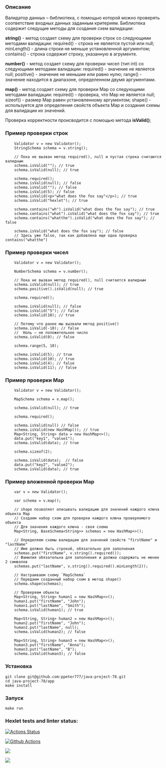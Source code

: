 ### Описание
Валидатор данных – библиотека, с помощью которой можно проверять соответствие входных данных заданным критериям. 
Библиотека содержит следущие методы для создания схем валидации:

**string()** - метод создает схему для проверки строк со следующими методами валидации:
        required() - строка не является пустой или null;
        minLength() - длина строки не меньше установленной аргументом;
        contains() - строка содержит строку, указанную в агрументе.
    
**number()** - метод создает схему для проверки чисел (тип int) со следующими методами валидации:
        required() - значение не является null;
        positive() - значение не меньшие или равно нулю;
        range() - значение находится в диапазоне, определенном двумя аргументами.

**map()** - метод создает схему для проверки Map со следующими методами валидации:
        required() - проверка, что Map не является null;
        sizeof() - размер Мap равен установленному аргументом;
        shape() - используется для определения свойств объекта Map и создания схемы для валидации их значений.

Проверка корректности происводится с помощью метода **isValid()**;

### Пример проверки строк
        Validator v = new Validator();
        StringSchema schema = v.string();

        // Пока не вызван метод required(), null и пустая строка считаются валидным
        schema.isValid(""); // true
        schema.isValid(null); // true
        
        schema.required();
        schema.isValid(null); // false
        schema.isValid(""); // false
        schema.isValid(5); // false
        schema.isValid(<p>"what does the fox say"</p>); // true
        schema.isValid("hexlet"); // true
        
        schema.contains("wh").isValid("what does the fox say"); // true
        schema.contains("what").isValid("what does the fox say"); // true
        schema.contains("whatthe").isValid("what does the fox say"); // false
        
        schema.isValid("what does the fox say"); // false
        // Здесь уже false, так как добавлена еще одна проверка contains("whatthe")

### Пример проверки чисел
        Validator v = new Validator();
        
        NumberSchema schema = v.number();
        
        // Пока не вызван метод required(), null считается валидным
        schema.isValid(null); // true
        schema.positive().isValid(null); // true
        
        schema.required();
        
        schema.isValid(null); // false
        schema.isValid("5"); // false
        schema.isValid(10); // true
        
        // Потому что ранее мы вызвали метод positive()
        schema.isValid(-10); // false
        //  Ноль — не положительное число
        schema.isValid(0); // false
        
        schema.range(5, 10);
        
        schema.isValid(5); // true
        schema.isValid(10); // true
        schema.isValid(4); // false
        schema.isValid(11); // false

### Пример проверки Map
        Validator v = new Validator();
        
        MapSchema schema = v.map();
        
        schema.isValid(null); // true
        
        schema.required();
        
        schema.isValid(null) // false
        schema.isValid(new HashMap()); // true
        Map<String, String> data = new HashMap<>();
        data.put("key1", "value1");
        schema.isValid(data); // true
        
        schema.sizeof(2);
        
        schema.isValid(data);  // false
        data.put("key2", "value2");
        schema.isValid(data); // true

### Пример вложенной проверки Map
        var v = new Validator();

        var schema = v.map();

        // shape позволяет описывать валидацию для значений каждого ключа объекта Map
        // Создаем набор схем для проверки каждого ключа проверяемого объекта
        // Для значения каждого ключа - своя схема
        Map<String, BaseSchema<String>> schemas = new HashMap<>();
        
        // Определяем схемы валидации для значений свойств "firstName" и "lastName"
        // Имя должно быть строкой, обязательно для заполнения
        schemas.put("firstName", v.string().required());
        // Фамилия обязательна для заполнения и должна содержать не менее 2 символов
        schemas.put("lastName", v.string().required().minLength(2));
        
        // Настраиваем схему `MapSchema`
        // Передаем созданный набор схем в метод shape()
        schema.shape(schemas);
        
        // Проверяем объекты
        Map<String, String> human1 = new HashMap<>();
        human1.put("firstName", "John");
        human1.put("lastName", "Smith");
        schema.isValid(human1); // true
        
        Map<String, String> human2 = new HashMap<>();
        human2.put("firstName", "John");
        human2.put("lastName", null);
        schema.isValid(human2); // false
        
        Map<String, String> human3 = new HashMap<>();
        human3.put("firstName", "Anna");
        human3.put("lastName", "B");
        schema.isValid(human3); // false

### Установка
    git clone git@github.com:ppeter777/java-project-78.git
    cd java-project-78/app
    make install

### Запуск
    make run

### Hexlet tests and linter status:
[![Actions Status](https://github.com/ppeter777/java-project-78/workflows/hexlet-check/badge.svg)](https://github.com/ppeter777/java-project-78/actions)

[![Github Actions](https://github.com/ppeter777/java-project-78/actions/workflows/my_workflow.yml/badge.svg)](https://github.com/ppeter777/java-project-78/actions/workflows/my_workflow.yml)

<a href="https://codeclimate.com/github/ppeter777/java-project-78/maintainability"><img src="https://api.codeclimate.com/v1/badges/44f40115831da34ea555/maintainability" /></a>

<a href="https://codeclimate.com/github/ppeter777/java-project-78/test_coverage"><img src="https://api.codeclimate.com/v1/badges/44f40115831da34ea555/test_coverage" /></a>




